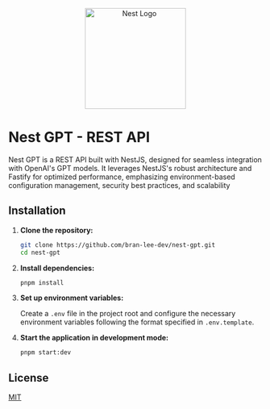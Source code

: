 <p align="center">
  <a href="http://nestjs.com/" target="blank"><img src="https://nestjs.com/img/logo-small.svg" width="200" alt="Nest Logo" /></a>
</p>

# Nest GPT - REST API

Nest GPT is a REST API built with NestJS, designed for seamless integration with OpenAI's GPT models. It leverages NestJS's robust architecture and Fastify for optimized performance, emphasizing environment-based configuration management, security best practices, and scalability

## Installation

1. **Clone the repository:**

   ```bash
   git clone https://github.com/bran-lee-dev/nest-gpt.git
   cd nest-gpt
   ```

2. **Install dependencies:**

   ```bash
   pnpm install
   ```

3. **Set up environment variables:**

   Create a `.env` file in the project root and configure the necessary environment variables following the format specified in `.env.template`.

4. **Start the application in development mode:**

   ```bash
   pnpm start:dev
   ```

## License

[MIT](https://choosealicense.com/licenses/mit/)
